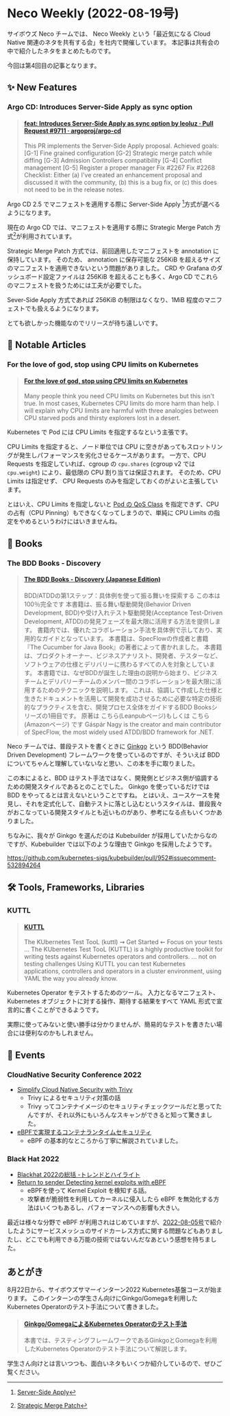 # Neco Weekly (2022-08-19号)

サイボウズ Neco チームでは、 Neco Weekly という「最近気になる Cloud Native 関連のネタを共有する会」を社内で開催しています。
本記事は共有会の中で紹介したネタをまとめたものです。

今回は第4回目の記事となります。

## ✨ New Features

###  Argo CD: Introduces Server-Side Apply as sync option

<blockquote class="embedly-card" data-card-controls="0"><h4><a href="https://github.com/argoproj/argo-cd/pull/9711">feat: Introduces Server-Side Apply as sync option by leoluz · Pull Request #9711 · argoproj/argo-cd</a></h4><p>This PR implements the Server-Side Apply proposal. Achieved goals: [G-1] Fine grained configuration [G-2] Strategic merge patch while diffing [G-3] Admission Controllers compatibility [G-4] Conflict management [G-5] Register a proper manager Fix #2267 Fix #2268 Checklist: Either (a) I've created an enhancement proposal and discussed it with the community, (b) this is a bug fix, or (c) this does not need to be in the release notes.</p></blockquote>

Argo CD 2.5 でマニフェストを適用する際に Server-Side Apply [^1]方式が選べるようになります。

現在の Argo CD では、マニフェストを適用する際に Strategic Merge Patch 方式[^2]が利用されています。

Strategic Merge Patch 方式では、前回適用したマニフェストを annotation に保持しています。
そのため、 annotation に保存可能な 256KiB を超えるサイズのマニフェストを適用できないという問題がありました。
CRD や Grafana のダッシュボード設定ファイルは 256KiB を超えることも多く、Argo CD でこれらのマニフェストを扱うためには工夫が必要でした。

Sever-Side Apply 方式であれば 256KiB の制限はなくなり、1MiB 程度のマニフェストでも扱えるようになります。

とても欲しかった機能なのでリリースが待ち遠しいです。

[^1]: [Server-Side Apply](https://kubernetes.io/docs/reference/using-api/server-side-apply/)
[^2]: [Strategic Merge Patch](https://github.com/kubernetes/community/blob/master/contributors/devel/sig-api-machinery/strategic-merge-patch.md)


## 👀 Notable Articles

### For the love of god, stop using CPU limits on Kubernetes

<blockquote class="embedly-card" data-card-controls="0"><h4><a href="https://home.robusta.dev/blog/stop-using-cpu-limits/">For the love of god, stop using CPU limits on Kubernetes</a></h4><p>Many people think you need CPU limits on Kubernetes but this isn't true. In most cases, Kubernetes CPU limits do more harm than help. I will explain why CPU limits are harmful with three analogies between CPU starved pods and thirsty explorers lost in a desert.</p></blockquote>

Kubernetes で Pod には CPU Limits を指定するなという主張です。

CPU Limits を指定すると、ノード単位では CPU に空きがあってもスロットリングが発生しパフォーマンスを劣化させるケースがあります。
一方で、CPU Requests を指定していれば、cgroup の `cpu.shares` (cgroup v2 では `cpu.weight`) により、最低限の CPU 割り当ては保証されます。
そのため、CPU Limits は指定せず、 CPU Requests のみを指定しておくのがよいと主張しています。

とはいえ、CPU Limits を指定しないと [Pod の QoS Class](https://kubernetes.io/docs/tasks/configure-pod-container/quality-service-pod/) を指定できず、CPU の占有（CPU Pinning）もできなくなってしまうので、単純に CPU Limits の指定をやめるというわけにはいきませんね。

## 📘 Books

### The BDD Books - Discovery

<blockquote class="embedly-card" data-card-controls="0"><h4><a href="https://leanpub.com/bddbooks-discovery-jp">The BDD Books - Discovery (Japanese Edition)</a></h4><p>BDD/ATDDの第1ステップ：具体例を使って振る舞いを探索する この本は 100％完全です 本書籍は、振る舞い駆動開発(Behavior Driven Development, BDD)や受け入れテスト駆動開発(Acceptance Test-Driven Development, ATDD)の発見フェーズを最大限に活用する方法を提供します。 書籍内では、優れたコラボレーション手法を具体例で示しており、実用的なガイドとなっています。 本書籍は、SpecFlowの作成者と書籍『The Cucumber for Java Book』の著者によって書かれました。 本書籍は、プロダクトオーナー、ビジネスアナリスト、開発者、テスターなど、ソフトウェアの仕様とデリバリーに携わるすべての人を対象としています。 本書籍では、なぜBDDが誕生した理由の説明から始まり、ビジネスチームとデリバリーチームのメンバー間のコラボレーションを最大限に活用するためのテクニックを説明します。 これは、協調して作成した仕様と生きたドキュメントを活用して開発を成功させるために必要な特定の技術的なプラクティスを含む、開発プロセス全体をガイドするBDD Booksシリーズの1冊目です。 原著は こちら(Leanpubページ)もしくは こちら(Amazonページ) です Gáspár Nagy is the creator and main contributor of SpecFlow, the most widely used ATDD/BDD framework for .NET.</p></blockquote>

Neco チームでは、普段テストを書くときに [Ginkgo](https://onsi.github.io/ginkgo/) という BDD(Behavior Driven Development) フレームワークを使っているのですが、そういえば BDD についてちゃんと理解していないなと思い、この本を手に取りました。

この本によると、BDD はテスト手法ではなく、開発側とビジネス側が協調するための開発スタイルであるとのことでした。
Ginkgo を使っているだけでは BDD をやってるとは言えないということですね。
とはいえ、ユースケースを発見し、それを定式化して、自動テストに落とし込むというスタイルは、普段我々がおこなっている開発スタイルとも近いものがあり、参考になる点もいくつかありました。

ちなみに、我々が Ginkgo を選んだのは Kubebuilder が採用していたからなのですが、Kubebuilder では以下のような理由で Ginkgo を採用したようです。

https://github.com/kubernetes-sigs/kubebuilder/pull/952#issuecomment-532894264

## 🛠️ Tools, Frameworks, Libraries

### KUTTL

<blockquote class="embedly-card" data-card-controls="0"><h4><a href="https://kuttl.dev">KUTTL</a></h4><p>The KUbernetes Test TooL (kuttl) ⇝ Get Started ⇜ Focus on your tests ... The KUbernetes Test TooL (KUTTL) is a highly productive toolkit for writing tests against Kubernetes operators and controllers. ... not on testing challenges Using KUTTL you can test Kubernetes applications, controllers and operators in a cluster environment, using YAML the way you already know.</p></blockquote>

Kubernetes Operator をテストするためのツール。
入力となるマニフェスト、Kubernetes オブジェクトに対する操作、期待する結果をすべて YAML 形式で宣言的に書くことができるようです。

実際に使ってみないと使い勝手は分かりませんが、簡易的なテストを書きたい場合には便利なのかもしれません。

## 🤝 Events

### CloudNative Security Conference 2022

- [Simplify Cloud Native Security with Trivy](https://speakerdeck.com/knqyf263/simplify-cloud-native-security-with-trivy/)
  - Trivy によるセキュリティ対策の話
  - Trivy ってコンテナイメージのセキュリティチェックツールだと思ってたんですが、それ以外にもいろんなスキャンができると知って驚きました。
- [eBPFで実現するコンテナランタイムセキュリティ](https://speakerdeck.com/tobachi/container-runtime-security-with-ebpf)
  - eBPF の基本的なところから丁寧に解説されていました。

### Black Hat 2022

- [Blackhat 2022の総括 -トレンドとハイライト](https://sysdig.jp/blog/blackhat-2022-recap/)
- [Return to sender Detecting kernel exploits with eBPF](https://i.blackhat.com/USA-22/Wednesday/US-22-Fournier-Return-To-Sender.pdf)
  - eBPFを使って Kernel Exploit を検知する話。
  - 攻撃者が脆弱性を利用してカーネルに侵入したら eBPF を無効化する方法はいくつもあるし、パフォーマンスへの影響も大きい。

最近は様々な分野で eBPF が利用されはじめていますが、[2022-08-05号](2022-08-05.md)で紹介したようにサービスメッシュのサイドカーレス方式に関する問題などもありましたし、どこでも利用できる万能の技術ではないんだなあという感想を持ちました。

## あとがき

8月22日から、サイボウズサマーインターン2022 Kubernetes基盤コースが始まります。
このインターンの学生さん向けにGinkgo/Gomegaを利用したKubernetes Operatorのテスト手法について書きました。

<blockquote class="embedly-card" data-card-controls="0"><h4><a href="https://zenn.dev/zoetro/books/testing-kubernetes-operator">Ginkgo/GomegaによるKubernetes Operatorのテスト手法</a></h4><p>本書では、テスティングフレームワークであるGinkgoとGomegaを利用したKubernetes Operatorのテスト手法について解説します。</p></blockquote>

学生さん向けとは言いつつも、面白いネタもいくつか紹介しているので、ぜひご覧ください。
